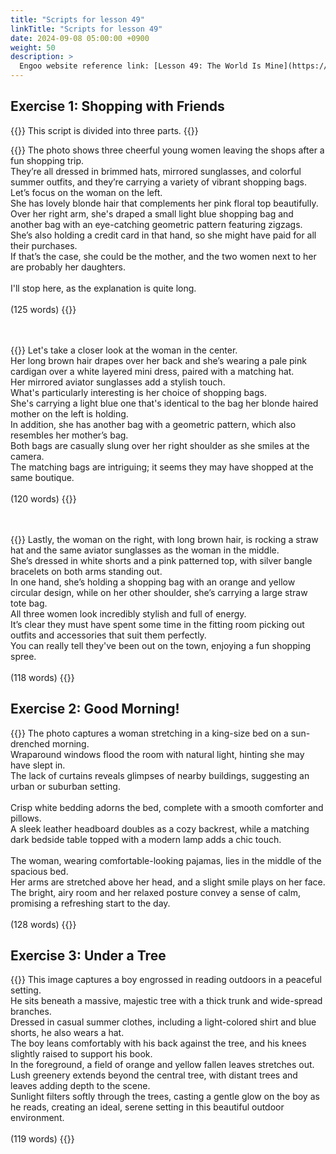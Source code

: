 ```yaml
---
title: "Scripts for lesson 49"
linkTitle: "Scripts for lesson 49"
date: 2024-09-08 05:00:00 +0900
weight: 50
description: >
  Engoo website reference link: [Lesson 49: The World Is Mine](https://engoo.com/app/lessons/describing-pictures-intermediate-describing-pictures-the-world-is-mine/bT8aDkz1EeeCC6PuH4QznA?category_id=P_HriMOnEeifo0O-yMP42w&course_id=ZZasjsOnEeiHZVOMC0VfdA)
---
```


## Exercise 1: Shopping with Friends

{{<alert>}}
This script is divided into three parts.
{{</alert>}}

{{<card header="**1st script**">}}
The photo shows three cheerful young women leaving the shops after a fun shopping trip. <br/>
They’re all dressed in brimmed hats, mirrored sunglasses, and colorful summer outfits, and they’re carrying a variety of vibrant shopping bags.<br/>
Let’s focus on the woman on the left. <br/>
She has lovely blonde hair that complements her pink floral top beautifully.<br/>
Over her right arm, she's draped a small light blue shopping bag and another bag with an eye-catching geometric pattern featuring zigzags.<br/>
She’s also holding a credit card in that hand, so she might have paid for all their purchases.<br/>
If that’s the case, she could be the mother, and the two women next to her are probably her daughters.<br/>
<br/>
I'll stop here, as the explanation is quite long.<br/>
<br/>
(125 words)
{{</card>}}

　

{{<card header="**2nd script**">}}
Let's take a closer look at the woman in the center. <br/>
Her long brown hair drapes over her back and she’s wearing a pale pink cardigan over a white layered mini dress, paired with a matching hat.<br/>
Her mirrored aviator sunglasses add a stylish touch. <br/>
What's particularly interesting is her choice of shopping bags. <br/>
She's carrying a light blue one that's identical to the bag her blonde haired mother on the left is holding. <br/>
In addition, she has another bag with a geometric pattern, which also resembles her mother’s bag.<br/>
Both bags are casually slung over her right shoulder as she smiles at the camera.<br/>
The matching bags are intriguing; it seems they may have shopped at the same boutique.<br/>
<br/>
(120 words)
{{</card>}}

　

{{<card header="**3rd script**">}}
Lastly, the woman on the right, with long brown hair, is rocking a straw hat and the same aviator sunglasses as the woman in the middle.<br/> 
She’s dressed in white shorts and a pink patterned top, with silver bangle bracelets on both arms standing out. <br/>
In one hand, she’s holding a shopping bag with an orange and yellow circular design, while on her other shoulder, she’s carrying a large straw tote bag.<br/>
All three women look incredibly stylish and full of energy. <br/>
It’s clear they must have spent some time in the fitting room picking out outfits and accessories that suit them perfectly. <br/>
You can really tell they've been out on the town, enjoying a fun shopping spree.<br/>
<br/>
(118 words)
{{</card>}}


## Exercise 2: Good Morning!

{{<card header="**Script**">}}
The photo captures a woman stretching in a king-size bed on a sun-drenched morning. <br/>
Wraparound windows flood the room with natural light, hinting she may have slept in. <br/>
The lack of curtains reveals glimpses of nearby buildings, suggesting an urban or suburban setting.<br/>
<br/>
Crisp white bedding adorns the bed, complete with a smooth comforter and pillows. <br/>
A sleek leather headboard doubles as a cozy backrest, while a matching dark bedside table topped with a modern lamp adds a chic touch.<br/>
<br/>
The woman, wearing comfortable-looking pajamas, lies in the middle of the spacious bed. <br/>
Her arms are stretched above her head, and a slight smile plays on her face. <br/>
The bright, airy room and her relaxed posture convey a sense of calm, promising a refreshing start to the day.<br/>
<br/>
(128 words)
{{</card>}}


## Exercise 3: Under a Tree

{{<card header="**Script**">}}
This image captures a boy engrossed in reading outdoors in a peaceful setting. <br/>
He sits beneath a massive, majestic tree with a thick trunk and wide-spread branches.<br/>
Dressed in casual summer clothes, including a light-colored shirt and blue shorts, he also wears a hat. <br/>
The boy leans comfortably with his back against the tree, and his knees slightly raised to support his book. <br/>
In the foreground, a field of orange and yellow fallen leaves stretches out. <br/>
Lush greenery extends beyond the central tree, with distant trees and leaves adding depth to the scene.<br/>
Sunlight filters softly through the trees, casting a gentle glow on the boy as he reads, creating an ideal, serene setting in this beautiful outdoor environment.<br/>
<br/>
(119 words)
{{</card>}}


